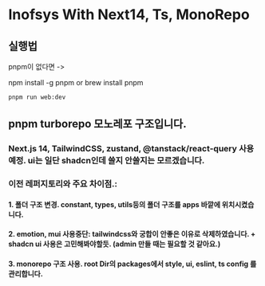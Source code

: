 # Inofsys With Next14, Ts, MonoRepo
## 실행법 
pnpm이 없다면 -> 

npm install -g pnpm or  brew install pnpm

```bash
pnpm run web:dev
```
## pnpm turborepo 모노레포 구조입니다.

### Next.js 14, TailwindCSS, zustand, @tanstack/react-query 사용 예정. ui는 일단 shadcn인데 쓸지 안쓸지는 모르겠습니다.

### 이전 레퍼지토리와 주요 차이점.:

#### 1. 폴더 구조 변경. constant, types, utils등의 폴더 구조를 apps 바깥에 위치시켰습니다.
#### 2. emotion, mui 사용중단: tailwindcss와 궁합이 안좋은 이유로 삭제하였습니다. + shadcn ui 사용은 고민해봐야할듯. (admin 만들 때는 필요할 것 같아요.)
#### 3. monorepo 구조 사용. root Dir의 packages에서 style, ui, eslint, ts config 를 관리합니다.

